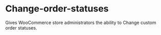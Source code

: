 Change-order-statuses
=====================

Gives WooCommerce store administrators the ability to Change custom order statuses.
